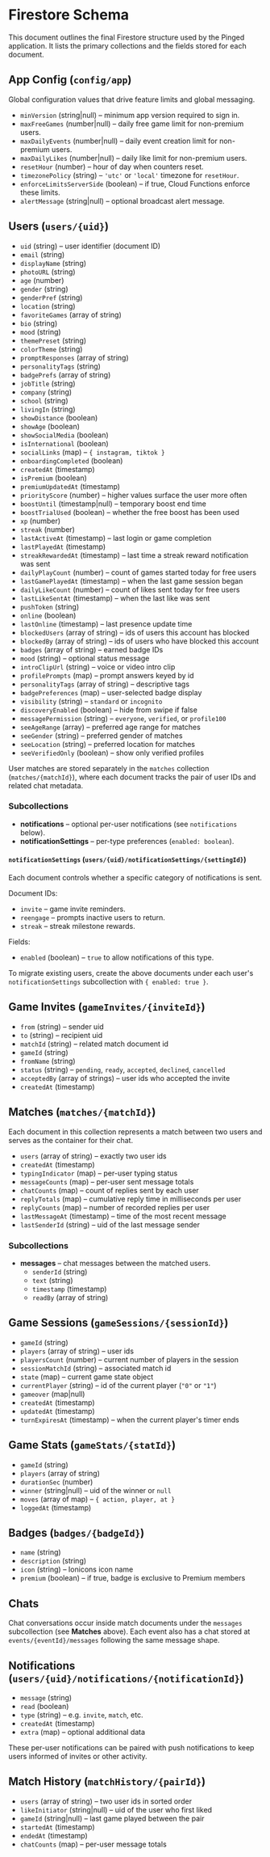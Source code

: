 # Firestore Schema

This document outlines the final Firestore structure used by the Pinged application. It lists the primary collections and the fields stored for each document.

## App Config (`config/app`)
Global configuration values that drive feature limits and global messaging.

- `minVersion` (string|null) – minimum app version required to sign in.
- `maxFreeGames` (number|null) – daily free game limit for non-premium users.
- `maxDailyEvents` (number|null) – daily event creation limit for non-premium users.
- `maxDailyLikes` (number|null) – daily like limit for non-premium users.
- `resetHour` (number) – hour of day when counters reset.
- `timezonePolicy` (string) – `'utc'` or `'local'` timezone for `resetHour`.
- `enforceLimitsServerSide` (boolean) – if true, Cloud Functions enforce these limits.
- `alertMessage` (string|null) – optional broadcast alert message.

## Users (`users/{uid}`)
- `uid` (string) – user identifier (document ID)
- `email` (string)
- `displayName` (string)
- `photoURL` (string)
- `age` (number)
- `gender` (string)
- `genderPref` (string)
- `location` (string)
- `favoriteGames` (array of string)
- `bio` (string)
- `mood` (string)
- `themePreset` (string)
- `colorTheme` (string)
- `promptResponses` (array of string)
- `personalityTags` (string)
- `badgePrefs` (array of string)
- `jobTitle` (string)
- `company` (string)
- `school` (string)
- `livingIn` (string)
- `showDistance` (boolean)
- `showAge` (boolean)
- `showSocialMedia` (boolean)
- `isInternational` (boolean)
- `socialLinks` (map) – `{ instagram, tiktok }`
- `onboardingCompleted` (boolean)
- `createdAt` (timestamp)
- `isPremium` (boolean)
- `premiumUpdatedAt` (timestamp)
- `priorityScore` (number) – higher values surface the user more often
- `boostUntil` (timestamp|null) – temporary boost end time
- `boostTrialUsed` (boolean) – whether the free boost has been used
- `xp` (number)
- `streak` (number)
- `lastActiveAt` (timestamp) – last login or game completion
- `lastPlayedAt` (timestamp)
- `streakRewardedAt` (timestamp) – last time a streak reward notification was sent
- `dailyPlayCount` (number) – count of games started today for free users
- `lastGamePlayedAt` (timestamp) – when the last game session began
- `dailyLikeCount` (number) – count of likes sent today for free users
- `lastLikeSentAt` (timestamp) – when the last like was sent
- `pushToken` (string)
- `online` (boolean)
- `lastOnline` (timestamp) – last presence update time
- `blockedUsers` (array of string) – ids of users this account has blocked
- `blockedBy` (array of string) – ids of users who have blocked this account
- `badges` (array of string) – earned badge IDs
- `mood` (string) – optional status message
- `introClipUrl` (string) – voice or video intro clip
- `profilePrompts` (map) – prompt answers keyed by id
- `personalityTags` (array of string) – descriptive tags
- `badgePreferences` (map) – user-selected badge display
- `visibility` (string) – `standard` or `incognito`
- `discoveryEnabled` (boolean) – hide from swipe if false
- `messagePermission` (string) – `everyone`, `verified`, or `profile100`
- `seeAgeRange` (array) – preferred age range for matches
- `seeGender` (string) – preferred gender of matches
- `seeLocation` (string) – preferred location for matches
- `seeVerifiedOnly` (boolean) – show only verified profiles

User matches are stored separately in the `matches` collection (`matches/{matchId}`), where each document tracks the pair of user IDs and related chat metadata.

### Subcollections
- **notifications** – optional per-user notifications (see `notifications` below).
- **notificationSettings** – per-type preferences (`enabled: boolean`).

#### `notificationSettings` (`users/{uid}/notificationSettings/{settingId}`)
Each document controls whether a specific category of notifications is sent.

Document IDs:
- `invite` – game invite reminders.
- `reengage` – prompts inactive users to return.
- `streak` – streak milestone rewards.

Fields:
- `enabled` (boolean) – `true` to allow notifications of this type.

To migrate existing users, create the above documents under each user's
`notificationSettings` subcollection with `{ enabled: true }`.

## Game Invites (`gameInvites/{inviteId}`)
- `from` (string) – sender uid
- `to` (string) – recipient uid
- `matchId` (string) – related match document id
- `gameId` (string)
- `fromName` (string)
- `status` (string) – `pending`, `ready`, `accepted`, `declined`, `cancelled`
- `acceptedBy` (array of strings) – user ids who accepted the invite
- `createdAt` (timestamp)


## Matches (`matches/{matchId}`)
Each document in this collection represents a match between two users and serves as the container for their chat.

- `users` (array of string) – exactly two user ids
- `createdAt` (timestamp)
- `typingIndicator` (map) – per-user typing status
- `messageCounts` (map) – per-user sent message totals
- `chatCounts` (map) – count of replies sent by each user
- `replyTotals` (map) – cumulative reply time in milliseconds per user
- `replyCounts` (map) – number of recorded replies per user
- `lastMessageAt` (timestamp) – time of the most recent message
- `lastSenderId` (string) – uid of the last message sender

### Subcollections
- **messages** – chat messages between the matched users.
  - `senderId` (string)
  - `text` (string)
  - `timestamp` (timestamp)
  - `readBy` (array of string)

## Game Sessions (`gameSessions/{sessionId}`)
- `gameId` (string)
- `players` (array of string) – user ids
- `playersCount` (number) – current number of players in the session
- `sessionMatchId` (string) – associated match id
- `state` (map) – current game state object
- `currentPlayer` (string) – id of the current player (`"0"` or `"1"`)
- `gameover` (map|null)
- `createdAt` (timestamp)
- `updatedAt` (timestamp)
 - `turnExpiresAt` (timestamp) – when the current player's timer ends

## Game Stats (`gameStats/{statId}`)
- `gameId` (string)
- `players` (array of string)
- `durationSec` (number)
- `winner` (string|null) – uid of the winner or `null`
- `moves` (array of map) – `{ action, player, at }`
- `loggedAt` (timestamp)

## Badges (`badges/{badgeId}`)
- `name` (string)
- `description` (string)
- `icon` (string) – Ionicons icon name
- `premium` (boolean) – if true, badge is exclusive to Premium members

## Chats
Chat conversations occur inside match documents under the `messages` subcollection (see **Matches** above). Each event also has a chat stored at `events/{eventId}/messages` following the same message shape.

## Notifications (`users/{uid}/notifications/{notificationId}`)
- `message` (string)
- `read` (boolean)
- `type` (string) – e.g. `invite`, `match`, etc.
- `createdAt` (timestamp)
- `extra` (map) – optional additional data

These per-user notifications can be paired with push notifications to keep users informed of invites or other activity.

## Match History (`matchHistory/{pairId}`)
- `users` (array of string) – two user ids in sorted order
- `likeInitiator` (string|null) – uid of the user who first liked
- `gameId` (string|null) – last game played between the pair
- `startedAt` (timestamp)
- `endedAt` (timestamp)
- `chatCounts` (map) – per-user message totals

